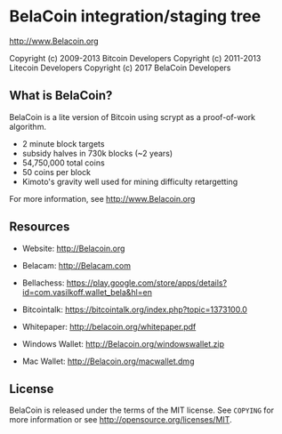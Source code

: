BelaCoin integration/staging tree
================================

http://www.Belacoin.org

Copyright (c) 2009-2013 Bitcoin Developers
Copyright (c) 2011-2013 Litecoin Developers
Copyright (c) 2017 BelaCoin Developers

What is BelaCoin?
----------------

BelaCoin is a lite version of Bitcoin using scrypt as a proof-of-work algorithm.

 - 2 minute block targets
 - subsidy halves in 730k blocks (~2 years)
 - 54,750,000 total coins
 - 50 coins per block
 - Kimoto's gravity well used for mining difficulty retargetting

For more information, see http://www.Belacoin.org


Resources
----------------

- Website: http://Belacoin.org
- Belacam: http://Belacam.com
- Bellachess: https://play.google.com/store/apps/details?id=com.vasilkoff.wallet_bela&hl=en
- Bitcointalk: https://bitcointalk.org/index.php?topic=1373100.0
- Whitepaper: http://belacoin.org/whitepaper.pdf

- Windows Wallet: http://Belacoin.org/windowswallet.zip
- Mac Wallet: http://Belacoin.org/macwallet.dmg


License
-------

BelaCoin is released under the terms of the MIT license. See `COPYING` for more
information or see http://opensource.org/licenses/MIT.
